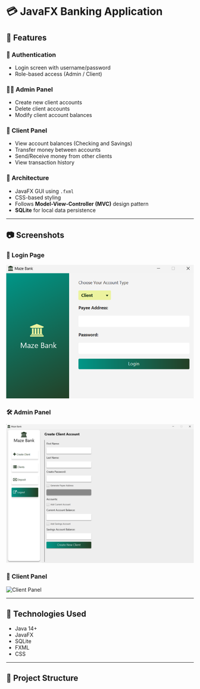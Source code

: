 # 💳 JavaFX Banking Application


## 📌 Features

### 🔐 Authentication
- Login screen with username/password
- Role-based access (Admin / Client)

### 👨‍💼 Admin Panel
- Create new client accounts
- Delete client accounts
- Modify client account balances

### 👤 Client Panel
- View account balances (Checking and Savings)
- Transfer money between accounts
- Send/Receive money from other clients
- View transaction history

### 🧱 Architecture
- JavaFX GUI using `.fxml`
- CSS-based styling
- Follows **Model-View-Controller (MVC)** design pattern
- **SQLite** for local data persistence

---

## 📷 Screenshots

### 🔐 Login Page
![Login Page](https://github.com/KunjMeghpara79/Maze-Bank/blob/master/Screenshot%202025-06-05%20114736.png?raw=true)

### 🛠️ Admin Panel
![Admin Panel](https://github.com/KunjMeghpara79/Maze-Bank/blob/master/Screenshot%202025-06-05%20114821.png?raw=true)

### 👤 Client Panel
![Client Panel](screenshots/client_panel.png)

---

## 🚀 Technologies Used

- Java 14+
- JavaFX
- SQLite
- FXML
- CSS

---

## 📁 Project Structure

